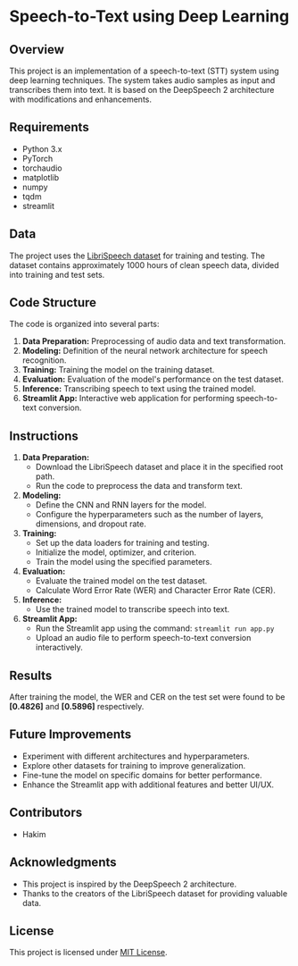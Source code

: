 <!DOCTYPE html>
<html lang="en">
<head>
  <meta charset="UTF-8">
  <meta name="viewport" content="width=device-width, initial-scale=1.0">
  <title>Speech-to-Text using Deep Learning</title>
</head>
<body>
  <h1>Speech-to-Text using Deep Learning</h1>

  <h2>Overview</h2>

  <p>This project is an implementation of a speech-to-text (STT) system using deep learning techniques. The system takes audio samples as input and transcribes them into text. It is based on the DeepSpeech 2 architecture with modifications and enhancements.</p>

  <h2>Requirements</h2>

  <ul>
    <li>Python 3.x</li>
    <li>PyTorch</li>
    <li>torchaudio</li>
    <li>matplotlib</li>
    <li>numpy</li>
    <li>tqdm</li>
    <li>streamlit</li>
  </ul>

  <h2>Data</h2>

  <p>The project uses the <a href="http://www.openslr.org/12/">LibriSpeech dataset</a> for training and testing. The dataset contains approximately 1000 hours of clean speech data, divided into training and test sets.</p>

  <h2>Code Structure</h2>

  <p>The code is organized into several parts:</p>

  <ol>
    <li><strong>Data Preparation:</strong> Preprocessing of audio data and text transformation.</li>
    <li><strong>Modeling:</strong> Definition of the neural network architecture for speech recognition.</li>
    <li><strong>Training:</strong> Training the model on the training dataset.</li>
    <li><strong>Evaluation:</strong> Evaluation of the model's performance on the test dataset.</li>
    <li><strong>Inference:</strong> Transcribing speech to text using the trained model.</li>
    <li><strong>Streamlit App:</strong> Interactive web application for performing speech-to-text conversion.</li>
  </ol>

  <h2>Instructions</h2>

  <ol>
    <li><strong>Data Preparation:</strong>
      <ul>
        <li>Download the LibriSpeech dataset and place it in the specified root path.</li>
        <li>Run the code to preprocess the data and transform text.</li>
      </ul>
    </li>
    <li><strong>Modeling:</strong>
      <ul>
        <li>Define the CNN and RNN layers for the model.</li>
        <li>Configure the hyperparameters such as the number of layers, dimensions, and dropout rate.</li>
      </ul>
    </li>
    <li><strong>Training:</strong>
      <ul>
        <li>Set up the data loaders for training and testing.</li>
        <li>Initialize the model, optimizer, and criterion.</li>
        <li>Train the model using the specified parameters.</li>
      </ul>
    </li>
    <li><strong>Evaluation:</strong>
      <ul>
        <li>Evaluate the trained model on the test dataset.</li>
        <li>Calculate Word Error Rate (WER) and Character Error Rate (CER).</li>
      </ul>
    </li>
    <li><strong>Inference:</strong>
      <ul>
        <li>Use the trained model to transcribe speech into text.</li>
      </ul>
    </li>
    <li><strong>Streamlit App:</strong>
      <ul>
        <li>Run the Streamlit app using the command: <code>streamlit run app.py</code></li>
        <li>Upload an audio file to perform speech-to-text conversion interactively.</li>
      </ul>
    </li>
  </ol>

  <h2>Results</h2>

  <p>After training the model, the WER and CER on the test set were found to be <strong>[0.4826]</strong> and <strong>[0.5896]</strong> respectively.</p>

  <h2>Future Improvements</h2>

  <ul>
    <li>Experiment with different architectures and hyperparameters.</li>
    <li>Explore other datasets for training to improve generalization.</li>
    <li>Fine-tune the model on specific domains for better performance.</li>
    <li>Enhance the Streamlit app with additional features and better UI/UX.</li>
  </ul>

  <h2>Contributors</h2>

  <ul>
    <li>Hakim</li>
  </ul>

  <h2>Acknowledgments</h2>

  <ul>
    <li>This project is inspired by the DeepSpeech 2 architecture.</li>
    <li>Thanks to the creators of the LibriSpeech dataset for providing valuable data.</li>
  </ul>

  <h2>License</h2>

  <p>This project is licensed under <a href="https://opensource.org/licenses/MIT">MIT License</a>.</p>
</body>
</html>
